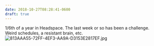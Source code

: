 ```yaml
---
date: 2018-10-27T08:28:41-0600
draft: true
---
```




1/6th of a year in Headspace. The last week or so has been a challenge. Weird schedules, a resistant brain, etc. ![813AAA55-72FF-4EF3-AA9A-D3153E2817EF.jpg](http://ianwhitney.micro.blog/uploads/2018/8a1805d9cd.jpg)



